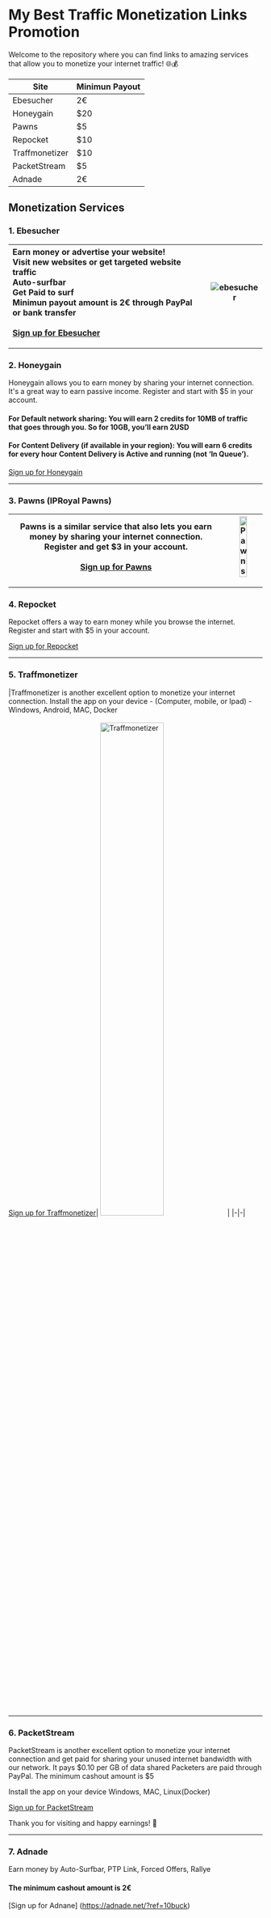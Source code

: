 # My Best Traffic Monetization Links Promotion

Welcome to the repository where you can find links to amazing services that allow you to monetize your internet traffic! 🌐💰

|Site|Minimun Payout|
|-|-|
|Ebesucher|2€|
|Honeygain|$20|
|Pawns|$5|
|Repocket|$10|
|Traffmonetizer|$10|
|PacketStream|$5|
|Adnade|2€|

## Monetization Services

### 1. Ebesucher

|Earn money or advertise your website!<br>Visit new websites or get targeted website traffic<br>Auto-surfbar<br>Get Paid to surf <br>Minimun payout amount is 2€ through PayPal or bank transfer<br><br>[Sign up for Ebesucher](https://www.ebesucher.com/?ref=umdia)|![ebesucher](https://banner.ebesucher.de/en/fullsize1.gif)|
|:-|-|

___
### 2. Honeygain
Honeygain allows you to earn money by sharing your internet connection. It's a great way to earn passive income. Register and start with $5 in your account. 

#### For Default network sharing: You will earn 2 credits for 10MB of traffic that goes through you. So for 10GB, you’ll earn 2USD

#### For Content Delivery (if available in your region): You will earn 6 credits for every hour Content Delivery is Active and running (not ‘In Queue’).

[Sign up for Honeygain](https://r.honeygain.me/UM4049ED1D)
___
### 3. Pawns (IPRoyal Pawns)
|Pawns is a similar service that also lets you earn money by sharing your internet connection. Register and get $3 in your account. <br> <br> [Sign up for Pawns](https://pawns.app/?r=2977562)|<img src="https://cdn.pawns.app/images/b/160.jpg" alt="Pawns" style="width: 50%;">|
|-|-|



___
### 4. Repocket
Repocket offers a way to earn money while you browse the internet. Register and start with $5 in your account. 

[Sign up for Repocket](https://link.repocket.com/vD5j)
___
### 5. Traffmonetizer
|Traffmonetizer is another excellent option to monetize your internet connection.
Install the app on your device -  (Computer, mobile, or Ipad) - Windows, Android, MAC, Docker  <br> <br> [Sign up for Traffmonetizer](https://traffmonetizer.com/?aff=1594333)| <img src="https://app.traffmonetizer.com/assets/images/referral-banner.png" alt="Traffmonetizer" style="width: 50%;">|
|-|-|



___
### 6. PacketStream
PacketStream is another excellent option to monetize your internet connection and get paid for sharing your unused internet bandwidth with our network. It pays $0.10 per GB of data shared
Packeters are paid through PayPal. The minimum cashout amount is $5

Install the app on your device Windows, MAC, Linux(Docker) 

[Sign up for PacketStream](https://packetstream.io/?psr=67ou)

Thank you for visiting and happy earnings! 🚀

___
### 7. Adnade
Earn money by Auto-Surfbar, PTP Link, Forced Offers, Rallye
#### The minimum cashout amount is 2€

[Sign up for Adnane] (https://adnade.net/?ref=10buck)

